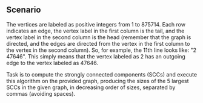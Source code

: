 ## Scenario

The vertices are labeled as positive integers from 1 to 875714. Each row indicates an edge, 
the vertex label in the first column is the tail, and the vertex label in the second column is 
the head (remember that the graph is directed, and the edges are directed from the vertex in the 
first column to the vertex in the second column). So, for example, the 11th line looks like: "2 47646". 
This simply means that the vertex labeled as 2 has an outgoing edge to the vertex labeled as 47646.

Task is to compute the strongly connected components (SCCs) and execute this algorithm on the provided graph, 
producing the sizes of the 5 largest SCCs in the given graph, in decreasing order of sizes, separated by commas (avoiding spaces).